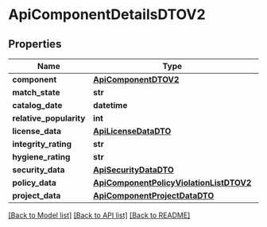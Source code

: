 # ApiComponentDetailsDTOV2

## Properties
Name | Type | Description | Notes
------------ | ------------- | ------------- | -------------
**component** | [**ApiComponentDTOV2**](ApiComponentDTOV2.md) |  | [optional] 
**match_state** | **str** |  | [optional] 
**catalog_date** | **datetime** |  | [optional] 
**relative_popularity** | **int** |  | [optional] 
**license_data** | [**ApiLicenseDataDTO**](ApiLicenseDataDTO.md) |  | [optional] 
**integrity_rating** | **str** |  | [optional] 
**hygiene_rating** | **str** |  | [optional] 
**security_data** | [**ApiSecurityDataDTO**](ApiSecurityDataDTO.md) |  | [optional] 
**policy_data** | [**ApiComponentPolicyViolationListDTOV2**](ApiComponentPolicyViolationListDTOV2.md) |  | [optional] 
**project_data** | [**ApiComponentProjectDataDTO**](ApiComponentProjectDataDTO.md) |  | [optional] 

[[Back to Model list]](../README.md#documentation-for-models) [[Back to API list]](../README.md#documentation-for-api-endpoints) [[Back to README]](../README.md)

